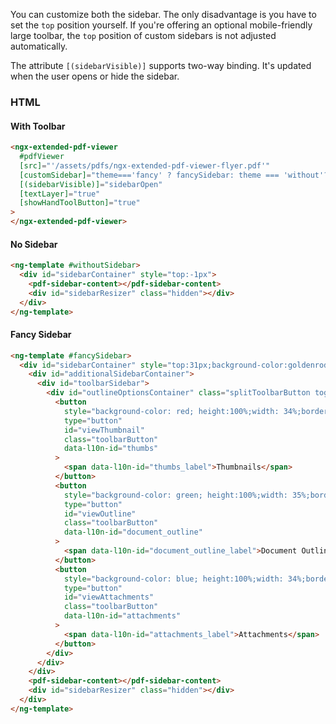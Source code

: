 You can customize both the sidebar. The only disadvantage is you have to set the `top` position yourself. If you're offering an optional mobile-friendly large toolbar, the `top` position of custom sidebars is not adjusted automatically.

The attribute `[(sidebarVisible)]` supports two-way binding. It's updated when the user opens or hide the sidebar.

### HTML

#### With Toolbar

```html
<ngx-extended-pdf-viewer
  #pdfViewer
  [src]="'/assets/pdfs/ngx-extended-pdf-viewer-flyer.pdf'"
  [customSidebar]="theme==='fancy' ? fancySidebar: theme === 'without'? withoutSidebar: null"
  [(sidebarVisible)]="sidebarOpen"
  [textLayer]="true"
  [showHandToolButton]="true"
>
</ngx-extended-pdf-viewer>
```

#### No Sidebar

```html
<ng-template #withoutSidebar>
  <div id="sidebarContainer" style="top:-1px">
    <pdf-sidebar-content></pdf-sidebar-content>
    <div id="sidebarResizer" class="hidden"></div>
  </div>
</ng-template>
```

#### Fancy Sidebar

```html
<ng-template #fancySidebar>
  <div id="sidebarContainer" style="top:31px;background-color:goldenrod">
    <div id="additionalSidebarContainer">
      <div id="toolbarSidebar">
        <div id="outlineOptionsContainer" class="splitToolbarButton toggled">
          <button
            style="background-color: red; height:100%;width: 34%;border:0;margin:0;padding:0"
            type="button"
            id="viewThumbnail"
            class="toolbarButton"
            data-l10n-id="thumbs"
          >
            <span data-l10n-id="thumbs_label">Thumbnails</span>
          </button>
          <button
            style="background-color: green; height:100%;width: 35%;border:0;margin:0;padding:0"
            type="button"
            id="viewOutline"
            class="toolbarButton"
            data-l10n-id="document_outline"
          >
            <span data-l10n-id="document_outline_label">Document Outline</span>
          </button>
          <button
            style="background-color: blue; height:100%;width: 34%;border:0;margin:0;padding:0"
            type="button"
            id="viewAttachments"
            class="toolbarButton"
            data-l10n-id="attachments"
          >
            <span data-l10n-id="attachments_label">Attachments</span>
          </button>
        </div>
      </div>
    </div>
    <pdf-sidebar-content></pdf-sidebar-content>
    <div id="sidebarResizer" class="hidden"></div>
  </div>
</ng-template>
```

